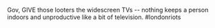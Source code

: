 Gov, GIVE those looters the widescreen TVs -- nothing keeps a person indoors and unproductive like a bit of television. #londonriots